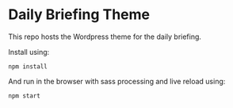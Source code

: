 # Daily Briefing Theme

This repo hosts the Wordpress theme for the daily briefing.

Install using:

```
npm install
```

And run in the browser with sass processing and live reload using:

```
npm start
```
